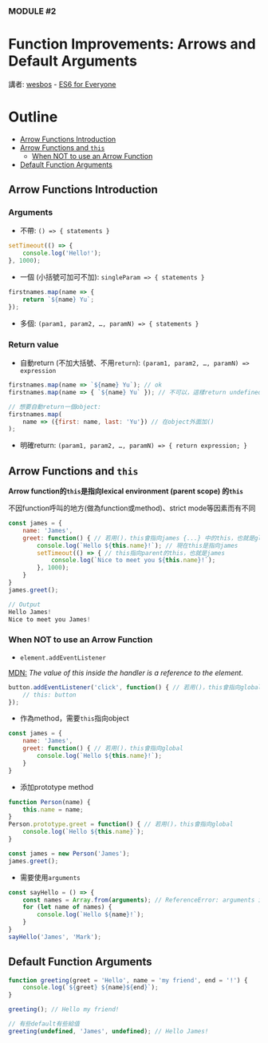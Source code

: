 ### MODULE #2
# Function Improvements: Arrows and Default Arguments
講者: [wesbos](https://github.com/wesbos) - [ES6 for Everyone](https://es6.io/)

# Outline
* [Arrow Functions Introduction](#intro)
* [Arrow Functions and `this`](#this)
    * [When NOT to use an Arrow Function](#dont-use)
* [Default Function Arguments](#default-args)

## <a name="intro"></a>Arrow Functions Introduction
### Arguments
* 不帶: `() => { statements }`

```javascript
setTimeout(() => {
    console.log('Hello!');
}, 1000);
```

* 一個 (小括號可加可不加): `singleParam => { statements }`

```javascript
firstnames.map(name => {
    return `${name} Yu`;
});
```
 
* 多個: `(param1, param2, …, paramN) => { statements }`

### Return value
* 自動return (不加大括號、不用`return`): `(param1, param2, …, paramN) => expression`

```javascript
firstnames.map(name => `${name} Yu`); // ok
firstnames.map(name => { `${name} Yu` }); // 不可以，這樣return undefined

// 想要自動return一個object:
firstnames.map(
    name => ({first: name, last: 'Yu'}) // 在object外面加()
);
```

* 明確return: `(param1, param2, …, paramN) => { return expression; }`

## <a name="this"></a>Arrow Functions and `this`
**Arrow function的`this`是指向lexical environment (parent scope) 的`this`**

不因function呼叫的地方(做為function或method)、strict mode等因素而有不同

```javascript
const james = {
    name: 'James',
    greet: function() { // 若用()，this會指向james {...} 中的this，也就是global
        console.log(`Hello ${this.name}!`); // 現在this是指向james
        setTimeout(() => { // this指向parent的this，也就是james
            console.log(`Nice to meet you ${this.name}!`);
        }, 1000);
    }
}
james.greet();

// Output
Hello James!
Nice to meet you James!
```

### <a name="dont-use"></a>When NOT to use an Arrow Function
* `element.addEventListener`

[MDN:](https://developer.mozilla.org/en-US/docs/Web/API/EventTarget/addEventListener#The_value_of_this_within_the_handler) *The value of this inside the handler is a reference to the element.*

```javascript
button.addEventListener('click', function() { // 若用()，this會指向global
    // this: button
});
```

* 作為method，需要`this`指向object

```javascript
const james = {
    name: 'James',
    greet: function() { // 若用()，this會指向global
        console.log(`Hello ${this.name}!`);
    }
}
```

* 添加prototype method

```javascript
function Person(name) {
    this.name = name;
}
Person.prototype.greet = function() { // 若用()，this會指向global
    console.log(`Hello ${this.name}`);
}

const james = new Person('James');
james.greet();
```

* 需要使用`arguments`

```javascript
const sayHello = () => {
    const names = Array.from(arguments); // ReferenceError: arguments is not defined
    for (let name of names) {
        console.log(`Hello ${name}!`);
    }
}
sayHello('James', 'Mark');
```

## <a name="default-args"></a>Default Function Arguments
```javascript
function greeting(greet = 'Hello', name = 'my friend', end = '!') {
    console.log(`${greet} ${name}${end}`);
}

greeting(); // Hello my friend!

// 有些default有些給值
greeting(undefined, 'James', undefined); // Hello James!
```
